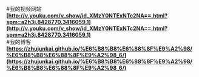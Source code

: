 #我的视频网站
<strong>[http://v.youku.com/v_show/id_XMzY0NTExNTc2NA==.html?spm=a2h3j.8428770.3416059.1](http://v.youku.com/v_show/id_XMzY0NTExNTc2NA==.html?spm=a2h3j.8428770.3416059.1)</strong></br>
#我的博客
<strong>[https://zhujunkai.github.io/%E6%B8%B8%E6%88%8F%E9%A2%98/%E6%B8%B8%E6%88%8F%E9%A2%98_6/](https://zhujunkai.github.io/%E6%B8%B8%E6%88%8F%E9%A2%98/%E6%B8%B8%E6%88%8F%E9%A2%98_6/)</strong>
